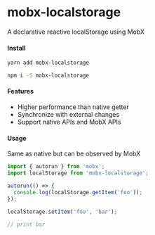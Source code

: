 # mobx-localstorage
A declarative reactive localStorage using MobX

#### Install
```bash
yarn add mobx-localstorage
```
```bash
npm i -S mobx-localstorage
```

#### Features
* Higher performance than native getter
* Synchronize with external changes
* Support native APIs and MobX APIs

#### Usage
Same as native but can be observed by MobX
```js
import { autorun } from 'mobx';
import localStorage from 'mobx-localstorage';

autorun(() => {
  console.log(localStorage.getItem('foo'));
});

localStorage.setItem('foo', 'bar');

// print bar
```
